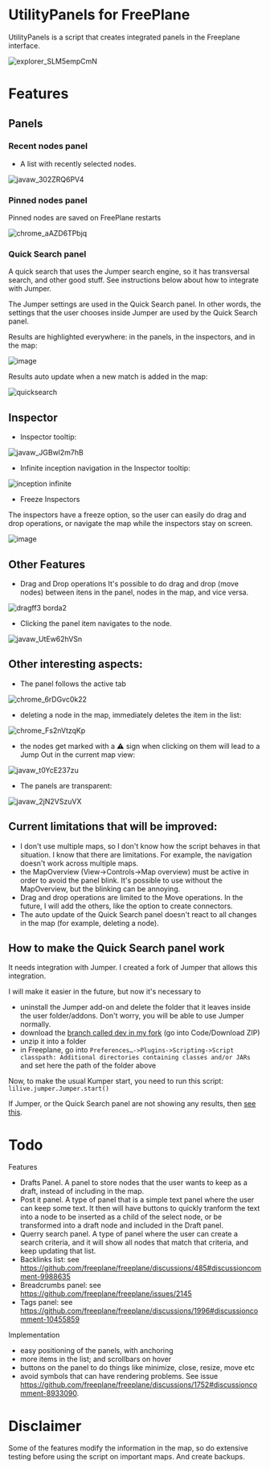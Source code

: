 


# UtilityPanels for FreePlane
UtilityPanels is a script that creates integrated panels in the Freeplane interface.

![explorer_SLM5empCmN](https://github.com/euu2021/Freeplane_UtilityPanels/assets/77707706/6b102950-96c3-4ac6-93de-09d66a2ff058)


# Features

## Panels

### Recent nodes panel

- A list with recently selected nodes.
  
![javaw_302ZRQ6PV4](https://github.com/euu2021/Freeplane_UtilityPanels/assets/77707706/ab9062e7-b0e3-4f36-b85d-1395ee6fdb6b)


### Pinned nodes panel

Pinned nodes are saved on FreePlane restarts
  
![chrome_aAZD6TPbjq](https://github.com/euu2021/Freeplane_UtilityPanels/assets/77707706/c35baba5-7a97-49d4-b938-acd88ce61cae)

### Quick Search panel

A quick search that uses the Jumper search engine, so it has transversal search, and other good stuff. See instructions below about how to integrate with Jumper.

The Jumper settings are used in the Quick Search panel. In other words, the settings that the user chooses inside Jumper are used by the Quick Search panel.

Results are highlighted everywhere: in the panels, in the inspectors, and in the map:

![image](https://github.com/euu2021/Freeplane_UtilityPanels/assets/77707706/00766e42-84a9-4acf-bdaf-4f85b7ac63c8)

Results auto update when a new match is added in the map:

![quicksearch](https://github.com/euu2021/Freeplane_UtilityPanels/assets/77707706/8f2ad54c-c116-4d46-802b-f02a7e693a0a)


## Inspector

- Inspector tooltip:

![javaw_JGBwl2m7hB](https://github.com/euu2021/Freeplane_UtilityPanels/assets/77707706/97cac151-1934-45b1-80f4-364a84a2d5f4)

- Infinite inception navigation in the Inspector tooltip:

![inception infinite](https://github.com/euu2021/Freeplane_UtilityPanels/assets/77707706/49e4e946-6ddc-432d-90ce-2f7276d43ced)


- Freeze Inspectors

The inspectors have a freeze option, so the user can easily do drag and drop operations, or navigate the map while the inspectors stay on screen.

![image](https://github.com/euu2021/Freeplane_UtilityPanels/assets/77707706/fc562dfd-f313-4eaf-8cde-ccd253947324)


## Other Features

- Drag and Drop operations
It's possible to do drag and drop (move nodes) between itens in the panel, nodes in the map, and vice versa.

![dragff3 borda2](https://github.com/euu2021/Freeplane_UtilityPanels/assets/77707706/e284b3d5-5662-4826-8a49-d37b323578d7)

- Clicking the panel item navigates to the node.

![javaw_UtEw62hVSn](https://github.com/euu2021/Freeplane_UtilityPanels/assets/77707706/ed551399-268f-47bd-a8b8-81703f954db4)





## Other interesting aspects:

- The panel follows the active tab

![chrome_6rDGvc0k22](https://github.com/euu2021/Freeplane_UtilityPanels/assets/77707706/5f95de56-da52-4847-9506-ad2004f3c5e5)

- deleting a node in the map, immediately deletes the item in the list:

 ![chrome_Fs2nVtzqKp](https://github.com/euu2021/Freeplane_UtilityPanels/assets/77707706/a642a622-71f4-41c7-bb65-fff36764d095)

 - the nodes get marked with a ⚠️ sign when clicking on them will lead to a Jump Out in the current map view:

![javaw_t0YcE237zu](https://github.com/euu2021/Freeplane_UtilityPanels/assets/77707706/ac451cbb-ac9a-4034-a45f-b462922a8d5f)

- The panels are transparent:

![javaw_2jN2VSzuVX](https://github.com/euu2021/Freeplane_UtilityPanels/assets/77707706/b794fe6b-8fa7-4b25-99f6-d2a2e7b19073)




## Current limitations that will be improved:
- I don't use multiple maps, so I don't know  how the script behaves in that situation. I know that there are limitations. For example, the navigation doesn't work across multiple maps. 
- the MapOverview (View->Controls->Map overview) must be active in order to avoid the panel blink. It's possible to use without the MapOverview, but the blinking can be annoying.
- Drag and drop operations are limited to the Move operations. In the future, I will add the others, like the option to create connectors.
- The auto update of the Quick Search panel doesn't react to all changes in the map (for example, deleting a node).


## How to make the Quick Search panel work

It needs integration with Jumper. I created a fork of Jumper that allows this integration. 

I will make it easier in the future, but now it's necessary to 
- uninstall the Jumper add-on and delete the folder that it leaves inside the user folder/addons. Don't worry, you will be able to use Jumper normally.
- download the [branch called dev in my fork](https://github.com/euu2021/Freeplane-Jumper/tree/dev) (go into Code/Download ZIP)
- unzip it into a folder
- in Freeplane, go into `Preferences…->Plugins->Scripting->Script classpath: Additional directories containing classes and/or JARs` and set here the path of the folder above

Now, to make the usual Kumper start, you need to run this script: `lilive.jumper.Jumper.start()`

If Jumper, or the Quick Search panel are not showing any results, then [see this](https://github.com/freeplane/freeplane/discussions/1770).

# Todo

Features
- Drafts Panel. A panel to store nodes that the user wants to keep as a draft, instead of including in the map.
- Post it panel. A type of panel that is a simple text panel where the user can keep some text. It then will have buttons to quickly tranform the text into a node to be inserted as a child of the select node, or be transformed into a draft node and included in the Draft panel.
- Querry search panel. A type of panel where the user can create a search criteria, and it will show all nodes that match that criteria, and keep updating that list.
- Backlinks list: see https://github.com/freeplane/freeplane/discussions/485#discussioncomment-9988635
- Breadcrumbs panel: see https://github.com/freeplane/freeplane/issues/2145
- Tags panel: see https://github.com/freeplane/freeplane/discussions/1996#discussioncomment-10455859

Implementation
- easy positioning of the panels, with anchoring
- more items in the list; and scrollbars on hover
- buttons on the panel to do things like minimize, close, resize, move etc
- avoid symbols that can have rendering problems. See issue https://github.com/freeplane/freeplane/discussions/1752#discussioncomment-8933090.

# Disclaimer

Some of the features modify the information in the map, so do extensive testing before using the script on important maps. And create backups.
